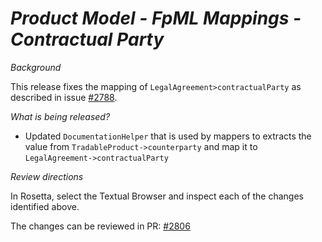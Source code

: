 # _Product Model - FpML Mappings - Contractual Party_

_Background_

This release fixes the mapping of `LegalAgreement>contractualParty` as described in issue [#2788](https://github.com/finos/common-domain-model/issues/2788).

_What is being released?_

- Updated `DocumentationHelper` that is used by mappers to extracts the value from `TradableProduct->counterparty` and map it to `LegalAgreement->contractualParty`

_Review directions_

In Rosetta, select the Textual Browser and inspect each of the changes identified above.

The changes can be reviewed in PR: [#2806](https://github.com/finos/common-domain-model/pull/2806)